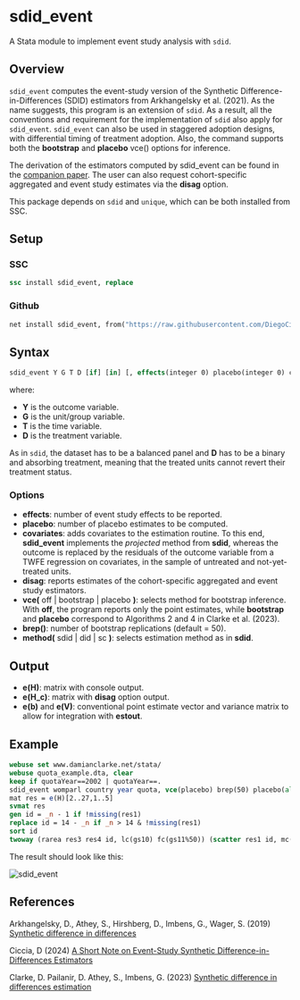 # sdid_event

A Stata module to implement event study analysis with `sdid`.

## Overview

`sdid_event` computes the event-study version of the Synthetic Difference-in-Differences (SDID) estimators from Arkhangelsky et al. (2021). As the name suggests, this program is an extension of `sdid`. As a result, all the conventions and requirement for the implementation of `sdid` also apply for `sdid_event`. `sdid_event` can also be used in staggered adoption designs, with differential timing of treatment adoption. Also, the command supports both the **bootstrap** and **placebo** vce() options for inference.

The derivation of the estimators computed by sdid_event can be found in the [companion paper](https://arxiv.org/abs/2407.09565).
The user can also request cohort-specific aggregated and event study estimates via the **disag** option.

This package depends on `sdid` and `unique`, which can be both installed from SSC.

## Setup

### SSC

```stata
ssc install sdid_event, replace
```

### Github

```stata
net install sdid_event, from("https://raw.githubusercontent.com/DiegoCiccia/sdid/main/sdid_event") replace
```

## Syntax

```stata
sdid_event Y G T D [if] [in] [, effects(integer 0) placebo(integer 0) covariates(varlist) disag vce(string) brep(integer 50)]
```

where:
+ **Y** is the outcome variable.
+ **G** is the unit/group variable.
+ **T** is the time variable.
+ **D** is the treatment variable.

As in `sdid`, the dataset has to be a balanced panel and **D** has to be a binary and absorbing treatment, meaning that the treated units cannot revert their treatment status.

### Options
+ **effects**: number of event study effects to be reported.
+ **placebo**: number of placebo estimates to be computed.
+ **covariates**: adds covariates to the estimation routine. To this end, **sdid_event** implements the *projected* method from **sdid**, whereas the outcome is replaced by the residuals of the outcome variable from a TWFE regression on covariates, in the 
sample of untreated and not-yet-treated units.
+ **disag**: reports estimates of the cohort-specific aggregated and event study estimators.
+ **vce(** off | bootstrap | placebo **)**: selects method for bootstrap inference. With **off**, the program reports only the point estimates, while **bootstrap** and **placebo** correspond to Algorithms 2 and 4 in Clarke et al. (2023).
+ **brep()**: number of bootstrap replications (default = 50).
+ **method(** sdid | did | sc **)**: selects estimation method as in **sdid**.

## Output

+ **e(H)**: matrix with console output.
+ **e(H_c)**: matrix with **disag** option output.
+ **e(b)** and **e(V)**: conventional point estimate vector and variance matrix to allow for integration with **estout**.

## Example

```stata
webuse set www.damianclarke.net/stata/
webuse quota_example.dta, clear
keep if quotaYear==2002 | quotaYear==.
sdid_event womparl country year quota, vce(placebo) brep(50) placebo(all)
mat res = e(H)[2..27,1..5]
svmat res
gen id = _n - 1 if !missing(res1)
replace id = 14 - _n if _n > 14 & !missing(res1)
sort id
twoway (rarea res3 res4 id, lc(gs10) fc(gs11%50)) (scatter res1 id, mc(blue) ms(d)), legend(off) title(sdid_event) xtitle(Relative time to treatment change) ytitle(Women in Parliament) yline(0, lc(red) lp(-)) xline(0, lc(black) lp(solid))
```

The result should look like this:

![sdid_event](https://github.com/DiegoCiccia/sdid/assets/71022390/08917647-08b6-4a52-a0f5-64170bee45ce)

## References 

Arkhangelsky, D., Athey, S., Hirshberg, D., Imbens, G., Wager, S. (2019) [Synthetic difference in differences](https://www.nber.org/papers/w25532)

Ciccia, D (2024) [A Short Note on Event-Study Synthetic Difference-in-Differences Estimators](https://arxiv.org/abs/2407.09565)

Clarke, D. Pailanir, D. Athey, S., Imbens, G. (2023) [Synthetic difference in differences estimation](https://arxiv.org/abs/2301.11859)
